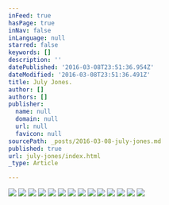 ```yaml
---
inFeed: true
hasPage: true
inNav: false
inLanguage: null
starred: false
keywords: []
description: ''
datePublished: '2016-03-08T23:51:36.954Z'
dateModified: '2016-03-08T23:51:36.491Z'
title: July Jones.
author: []
authors: []
publisher:
  name: null
  domain: null
  url: null
  favicon: null
sourcePath: _posts/2016-03-08-july-jones.md
published: true
url: july-jones/index.html
_type: Article

---
```

![](https://the-grid-user-content.s3-us-west-2.amazonaws.com/ccae9b43-0782-4a5f-a7f1-71457e24f6f6.jpg)
![](https://the-grid-user-content.s3-us-west-2.amazonaws.com/891d7976-17d4-4cb5-8682-a742570fda14.jpg)
![](https://the-grid-user-content.s3-us-west-2.amazonaws.com/43bdc870-e614-4c5d-9fc3-dded59a15008.jpg)
![](https://the-grid-user-content.s3-us-west-2.amazonaws.com/864de9f7-1808-4c42-a584-05fec1190697.jpg)
![](https://the-grid-user-content.s3-us-west-2.amazonaws.com/09a254ca-f0e9-44cf-a4dc-2090459f1be0.jpg)
![](https://the-grid-user-content.s3-us-west-2.amazonaws.com/b518587b-45b9-4487-9866-453d6ceee765.jpg)
![](https://the-grid-user-content.s3-us-west-2.amazonaws.com/92f0a06a-89c6-4b7d-ba68-76a73c6d50fe.jpg)
![](https://the-grid-user-content.s3-us-west-2.amazonaws.com/23dc3c6b-70dc-484c-b2a8-6bcaa0ff9c68.jpg)
![](https://the-grid-user-content.s3-us-west-2.amazonaws.com/52d813a0-0bfb-48c6-8d10-850ddf873c06.jpg)
![](https://the-grid-user-content.s3-us-west-2.amazonaws.com/dc7fbd86-c11a-445c-92de-8cc112251254.jpg)
![](https://the-grid-user-content.s3-us-west-2.amazonaws.com/f72d610c-451d-4415-bfa9-aa721ee5a176.jpg)
![](https://the-grid-user-content.s3-us-west-2.amazonaws.com/0ec49ebb-1dd5-407f-aba8-ff2a1f13688c.jpg)
![](https://the-grid-user-content.s3-us-west-2.amazonaws.com/e3c577a4-a47d-45ef-8373-bbd63d298c44.jpg)
![](https://the-grid-user-content.s3-us-west-2.amazonaws.com/9ea08aed-eb7f-4b68-a846-c148ff60e85e.jpg)